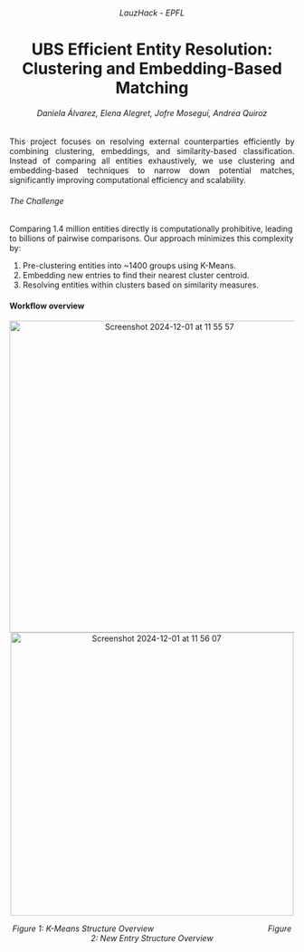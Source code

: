 <h6 align="center"> LauzHack - EPFL</h6>

<h1 align="center">UBS Efficient Entity Resolution: Clustering and Embedding-Based Matching</h1>

<h6 align="center">
Daniela Álvarez, Elena Alegret, Jofre Moseguí, Andrea Quiroz
</h6>

<div style="text-align: justify;">
This project focuses on resolving external counterparties efficiently by combining clustering, embeddings, and similarity-based classification. Instead of comparing all entities exhaustively, we use clustering and embedding-based techniques to narrow down potential matches, significantly improving computational efficiency and scalability.
</div>

###### The Challenge
Comparing 1.4 million entities directly is computationally prohibitive, leading to billions of pairwise comparisons. Our approach minimizes this complexity by:
1. Pre-clustering entities into ~1400 groups using K-Means.
2. Embedding new entries to find their nearest cluster centroid.
3. Resolving entities within clusters based on similarity measures.

#### Workflow overview

<p align="center">
    <img width="550" alt="Screenshot 2024-12-01 at 11 55 57" src="https://github.com/user-attachments/assets/94561713-2c29-4121-abf4-70b14edfb84c">
    <img width="500" alt="Screenshot 2024-12-01 at 11 56 07" src="https://github.com/user-attachments/assets/a4b237a5-1b69-4007-a1d4-a99f5f1d86b1">
</p>

<p align="center">
    <em>Figure 1: K-Means Structure Overview </em>  &emsp;&emsp;&emsp;&emsp;&emsp;&emsp;
    <span style="margin-left: 110px;"> <em>Figure 2: New Entry Structure Overview</em> </span>

</p>
